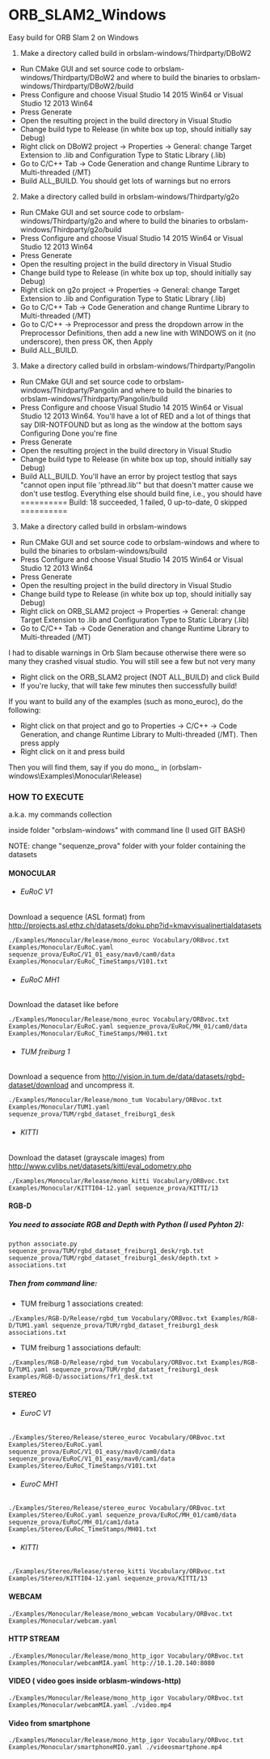 # ORB_SLAM2_Windows
Easy build for ORB Slam 2 on Windows

1. Make a directory called build in orbslam-windows/Thirdparty/DBoW2
- Run CMake GUI and set source code to orbslam-windows/Thirdparty/DBoW2 and where to build the binaries to orbslam-windows/Thirdparty/DBoW2/build
- Press Configure and choose Visual Studio 14 2015 Win64 or Visual Studio 12 2013 Win64
- Press Generate
- Open the resulting project in the build directory in Visual Studio
- Change build type to Release (in white box up top, should initially say Debug)
- Right click on DBoW2 project -> Properties -> General: change Target Extension to .lib and Configuration Type to Static Library (.lib)
- Go to C/C++ Tab -> Code Generation and change Runtime Library to Multi-threaded (/MT)
- Build ALL_BUILD. You should get lots of warnings but no errors

2. Make a directory called build in orbslam-windows/Thirdparty/g2o
- Run CMake GUI and set source code to orbslam-windows/Thirdparty/g2o and where to build the binaries to orbslam-windows/Thirdparty/g2o/build
- Press Configure and choose Visual Studio 14 2015 Win64 or Visual Studio 12 2013 Win64
- Press Generate
- Open the resulting project in the build directory in Visual Studio
- Change build type to Release (in white box up top, should initially say Debug)
- Right click on g2o project -> Properties -> General: change Target Extension to .lib and Configuration Type to Static Library (.lib)
- Go to C/C++ Tab -> Code Generation and change Runtime Library to Multi-threaded (/MT)
- Go to C/C++ -> Preprocessor and press the dropdown arrow in the Preprocessor Definitions, then add a new line with WINDOWS on it (no underscore), then press OK, then Apply
- Build ALL_BUILD.

3. Make a directory called build in orbslam-windows/Thirdparty/Pangolin
- Run CMake GUI and set source code to orbslam-windows/Thirdparty/Pangolin and where to build the binaries to orbslam-windows/Thirdparty/Pangolin/build
- Press Configure and choose Visual Studio 14 2015 Win64 or Visual Studio 12 2013 Win64. You'll have a lot of RED and a lot of things that say DIR-NOTFOUND but as long as the window at the bottom says Configuring Done you're fine
- Press Generate
- Open the resulting project in the build directory in Visual Studio
- Change build type to Release (in white box up top, should initially say Debug)
- Build ALL_BUILD. You'll have an error by project testlog that says "cannot open input file 'pthread.lib'" but that doesn't matter cause we don't use testlog. Everything else should build fine, i.e., you should have
========== Build: 18 succeeded, 1 failed, 0 up-to-date, 0 skipped ==========

3. Make a directory called build in orbslam-windows
- Run CMake GUI and set source code to orbslam-windows and where to build the binaries to orbslam-windows/build
- Press Configure and choose Visual Studio 14 2015 Win64 or Visual Studio 12 2013 Win64
- Press Generate
- Open the resulting project in the build directory in Visual Studio
- Change build type to Release (in white box up top, should initially say Debug)
- Right click on ORB_SLAM2 project -> Properties -> General: change Target Extension to .lib and Configuration Type to Static Library (.lib)
- Go to C/C++ Tab -> Code Generation and change Runtime Library to Multi-threaded (/MT)

I had to disable warnings in Orb Slam because otherwise there were so many they crashed visual studio. You will still see a few but not very many

- Right click on the ORB_SLAM2 project (NOT ALL_BUILD) and click Build
- If you're lucky, that will take few minutes then successfully build!

If you want to build any of the examples (such as mono_euroc), do the following:

- Right click on that project and go to Properties -> C/C++ -> Code Generation, and change Runtime Library to Multi-threaded (/MT). Then press apply
- Right click on it and press build

Then you will find them, say if you do mono_, in (orbslam-windows\Examples\Monocular\Release)


### HOW TO EXECUTE
a.k.a. my commands collection

inside folder "orbslam-windows" with command line (I used GIT BASH)

NOTE: change "sequenze_prova" folder with your folder containing the datasets
#### MONOCULAR
- ###### EuRoC V1
Download a sequence (ASL format) from http://projects.asl.ethz.ch/datasets/doku.php?id=kmavvisualinertialdatasets
```
./Examples/Monocular/Release/mono_euroc Vocabulary/ORBvoc.txt Examples/Monocular/EuRoC.yaml sequenze_prova/EuRoC/V1_01_easy/mav0/cam0/data Examples/Monocular/EuRoC_TimeStamps/V101.txt
```

- ###### EuRoC MH1
Download the dataset like before
```
./Examples/Monocular/Release/mono_euroc Vocabulary/ORBvoc.txt Examples/Monocular/EuRoC.yaml sequenze_prova/EuRoC/MH_01/cam0/data Examples/Monocular/EuRoC_TimeStamps/MH01.txt
```

- ###### TUM freiburg 1
Download a sequence from http://vision.in.tum.de/data/datasets/rgbd-dataset/download and uncompress it.
```
./Examples/Monocular/Release/mono_tum Vocabulary/ORBvoc.txt Examples/Monocular/TUM1.yaml sequenze_prova/TUM/rgbd_dataset_freiburg1_desk
```

- ###### KITTI
Download the dataset (grayscale images) from http://www.cvlibs.net/datasets/kitti/eval_odometry.php
```
./Examples/Monocular/Release/mono_kitti Vocabulary/ORBvoc.txt Examples/Monocular/KITTI04-12.yaml sequenze_prova/KITTI/13
```

#### RGB-D
##### You need to associate RGB and Depth with Python (I used Pyhton 2):
```
python associate.py sequenze_prova/TUM/rgbd_dataset_freiburg1_desk/rgb.txt sequenze_prova/TUM/rgbd_dataset_freiburg1_desk/depth.txt > associations.txt
```
##### Then from command line:
- TUM freiburg 1 associations created:
```
./Examples/RGB-D/Release/rgbd_tum Vocabulary/ORBvoc.txt Examples/RGB-D/TUM1.yaml sequenze_prova/TUM/rgbd_dataset_freiburg1_desk associations.txt
```

- TUM freiburg 1 associations default:
```
./Examples/RGB-D/Release/rgbd_tum Vocabulary/ORBvoc.txt Examples/RGB-D/TUM1.yaml sequenze_prova/TUM/rgbd_dataset_freiburg1_desk Examples/RGB-D/associations/fr1_desk.txt
```

#### STEREO
- ###### EuroC V1
```
./Examples/Stereo/Release/stereo_euroc Vocabulary/ORBvoc.txt Examples/Stereo/EuRoC.yaml sequenze_prova/EuRoC/V1_01_easy/mav0/cam0/data sequenze_prova/EuRoC/V1_01_easy/mav0/cam1/data Examples/Stereo/EuRoC_TimeStamps/V101.txt
```

- ###### EuroC MH1
```
./Examples/Stereo/Release/stereo_euroc Vocabulary/ORBvoc.txt Examples/Stereo/EuRoC.yaml sequenze_prova/EuRoC/MH_01/cam0/data sequenze_prova/EuRoC/MH_01/cam1/data Examples/Stereo/EuRoC_TimeStamps/MH01.txt
```

- ###### KITTI
```
./Examples/Stereo/Release/stereo_kitti Vocabulary/ORBvoc.txt Examples/Stereo/KITTI04-12.yaml sequenze_prova/KITTI/13
```

#### WEBCAM
```
./Examples/Monocular/Release/mono_webcam Vocabulary/ORBvoc.txt Examples/Monocular/webcam.yaml
```

#### HTTP STREAM
```
./Examples/Monocular/Release/mono_http_igor Vocabulary/ORBvoc.txt Examples/Monocular/webcamMIA.yaml http://10.1.20.140:8080
```

#### VIDEO ( video goes inside orblasm-windows-http)
```
./Examples/Monocular/Release/mono_http_igor Vocabulary/ORBvoc.txt Examples/Monocular/webcamMIA.yaml ./video.mp4
```
#### Video from smartphone
```
./Examples/Monocular/Release/mono_http_igor Vocabulary/ORBvoc.txt Examples/Monocular/smartphoneMIO.yaml ./videosmartphone.mp4
```
